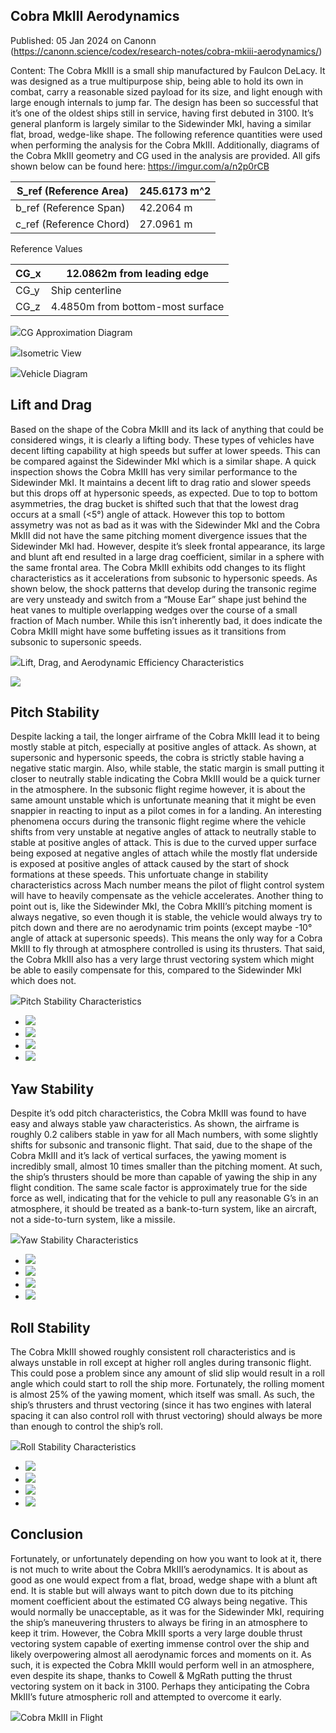 ## Cobra MkIII Aerodynamics

Published: 05 Jan 2024 on Canonn (https://canonn.science/codex/research-notes/cobra-mkiii-aerodynamics/)

Content: The Cobra MkIII is a small ship manufactured by Faulcon DeLacy. It was designed as a true multipurpose ship, being able to hold its own in combat, carry a reasonable sized payload for its size, and light enough with large enough internals to jump far. The design has been so successful that it’s one of the oldest ships still in service, having first debuted in 3100. It’s general planform is largely similar to the Sidewinder MkI, having a similar flat, broad, wedge-like shape. The following reference quantities were used when performing the analysis for the Cobra MkIII. Additionally, diagrams of the Cobra MkIII geometry and CG used in the analysis are provided. All gifs shown below can be found here: https://imgur.com/a/n2p0rCB

| S\_ref (Reference Area) | 245.6173 m^2 |
| --- | --- |
| b\_ref (Reference Span) | 42.2064 m |
| c\_ref (Reference Chord) | 27.0961 m |

Reference Values

| CG\_x | 12.0862m from leading edge |
| --- | --- |
| CG\_y | Ship centerline |
| CG\_z | 4.4850m from bottom-most surface |

![](https://canonn.science/wp-content/uploads/2024/01/image-1024x314.png)CG Approximation Diagram

![](https://canonn.science/wp-content/uploads/2024/01/image-1-1024x511.png)Isometric View

![](https://canonn.science/wp-content/uploads/2024/01/image-2-1024x623.png)Vehicle Diagram

## Lift and Drag

Based on the shape of the Cobra MkIII and its lack of anything that could be considered wings, it is clearly a lifting body. These types of vehicles have decent lifting capability at high speeds but suffer at lower speeds. This can be compared against the Sidewinder MkI which is a similar shape. A quick inspection shows the Cobra MkIII has very similar performance to the Sidewinder MkI. It maintains a decent lift to drag ratio and slower speeds but this drops off at hypersonic speeds, as expected. Due to top to bottom asymmetries, the drag bucket is shifted such that that the lowest drag occurs at a small (&lt;5°) angle of attack. However this top to bottom assymetry was not as bad as it was with the Sidewinder MkI and the Cobra MkIII did not have the same pitching moment divergence issues that the Sidewinder MkI had. However, despite it’s sleek frontal appearance, its large and blunt aft end resulted in a large drag coefficient, similar in a sphere with the same frontal area. The Cobra MkIII exhibits odd changes to its flight characteristics as it accelerations from subsonic to hypersonic speeds. As shown below, the shock patterns that develop during the transonic regime are very unsteady and switch from a “Mouse Ear” shape just behind the heat vanes to multiple overlapping wedges over the course of a small fraction of Mach number. While this isn’t inherently bad, it does indicate the Cobra MkIII might have some buffeting issues as it transitions from subsonic to supersonic speeds.

![](https://canonn.science/wp-content/uploads/2024/01/image-4-1024x615.png)Lift, Drag, and Aerodynamic Efficiency Characteristics

![](https://canonn.science/wp-content/uploads/2024/01/CobraMkIII_MachSweep.gif)

## Pitch Stability

Despite lacking a tail, the longer airframe of the Cobra MkIII lead it to being mostly stable at pitch, especially at positive angles of attack. As shown, at supersonic and hypersonic speeds, the cobra is strictly stable having a negative static margin. Also, while stable, the static margin is small putting it closer to neutrally stable indicating the Cobra MkIII would be a quick turner in the atmosphere. In the subsonic flight regime however, it is about the same amount unstable which is unfortunate meaning that it might be even snappier in reacting to input as a pilot comes in for a landing. An interesting phenomena occurs during the transonic flight regime where the vehicle shifts from very unstable at negative angles of attack to neutrally stable to stable at positive angles of attack. This is due to the curved upper surface being exposed at negative angles of attach while the mostly flat underside is exposed at positive angles of attack caused by the start of shock formations at these speeds. This unfortuate change in stability characteristics across Mach number means the pilot of flight control system will have to heavily compensate as the vehicle accelerates. Another thing to point out is, like the Sidewinder MkI, the Cobra MkIII’s pitching moment is always negative, so even though it is stable, the vehicle would always try to pitch down and there are no aerodynamic trim points (except maybe -10° angle of attack at supersonic speeds). This means the only way for a Cobra MkIII to fly through at atmosphere controlled is using its thrusters. That said, the Cobra MkIII also has a very large thrust vectoring system which might be able to easily compensate for this, compared to the Sidewinder MkI which does not.

![](https://canonn.science/wp-content/uploads/2024/01/image-5-1024x614.png)Pitch Stability Characteristics

- ![](https://canonn.science/wp-content/uploads/2024/01/CobraMkIII_Subsonic_AlphaSweep.gif)
- ![](https://canonn.science/wp-content/uploads/2024/01/CobraMkIII_Transonic_AlphaSweep.gif)
- ![](https://canonn.science/wp-content/uploads/2024/01/CobraMkIII_Supersonic_AlphaSweep.gif)
- ![](https://canonn.science/wp-content/uploads/2024/01/CobraMkIII_Hypersonic_AlphaSweep.gif)

## Yaw Stability

Despite it’s odd pitch characteristics, the Cobra MkIII was found to have easy and always stable yaw characteristics. As shown, the airframe is roughly 0.2 calibers stable in yaw for all Mach numbers, with some slightly shifts for subsonic and transonic flight. That said, due to the shape of the Cobra MkIII and it’s lack of vertical surfaces, the yawing moment is incredibly small, almost 10 times smaller than the pitching moment. At such, the ship’s thrusters should be more than capable of yawing the ship in any flight condition. The same scale factor is approximately true for the side force as well, indicating that for the vehicle to pull any reasonable G’s in an atmosphere, it should be treated as a bank-to-turn system, like an aircraft, not a side-to-turn system, like a missile.

![](https://canonn.science/wp-content/uploads/2024/01/image-6-1024x615.png)Yaw Stability Characteristics

- ![](https://canonn.science/wp-content/uploads/2024/01/CobraMkIII_Subsonic_BetaSweep.gif)
- ![](https://canonn.science/wp-content/uploads/2024/01/CobraMkIII_Transonic_BetaSweep.gif)
- ![](https://canonn.science/wp-content/uploads/2024/01/CobraMkIII_Supersonic_BetaSweep.gif)
- ![](https://canonn.science/wp-content/uploads/2024/01/CobraMkIII_Hypersonic_BetaSweep.gif)

## Roll Stability

The Cobra MkIII showed roughly consistent roll characteristics and is always unstable in roll except at higher roll angles during transonic flight. This could pose a problem since any amount of slid slip would result in a roll angle which could start to roll the ship more. Fortunately, the rolling moment is almost 25% of the yawing moment, which itself was small. As such, the ship’s thrusters and thrust vectoring (since it has two engines with lateral spacing it can also control roll with thrust vectoring) should always be more than enough to control the ship’s roll.

![](https://canonn.science/wp-content/uploads/2024/01/image-7.png)Roll Stability Characteristics

- ![](https://canonn.science/wp-content/uploads/2024/01/CobraMkIII_Subsonic_PhiSweep-1024x598.gif)
- ![](https://canonn.science/wp-content/uploads/2024/01/CobraMkIII_Transonic_PhiSweep-1024x598.gif)
- ![](https://canonn.science/wp-content/uploads/2024/01/CobraMkIII_Supersonic_PhiSweep-1024x598.gif)
- ![](https://canonn.science/wp-content/uploads/2024/01/CobraMkIII_Hypersonic_PhiSweep-1024x598.gif)

## Conclusion

Fortunately, or unfortunately depending on how you want to look at it, there is not much to write about the Cobra MkIII’s aerodynamics. It is about as good as one would expect from a flat, broad, wedge shape with a blunt aft end. It is stable but will always want to pitch down due to its pitching moment coefficient about the estimated CG always being negative. This would normally be unacceptable, as it was for the Sidewinder MkI, requiring the ship’s maneuvering thrusters to always be firing in an atmosphere to keep it trim. However, the Cobra MkIII sports a very large double thrust vectoring system capable of exerting immense control over the ship and likely overpowering almost all aerodynamic forces and moments on it. As such, it is expected the Cobra MkIII would perform well in an atmosphere, even despite its shape, thanks to Cowell & MgRath putting the thrust vectoring system on it back in 3100. Perhaps they anticipating the Cobra MkIII’s future atmospheric roll and attempted to overcome it early.

![](https://canonn.science/wp-content/uploads/2024/01/CobraMkIII_Scalar-Pretty-Picture-2.png)Cobra MkIII in Flight